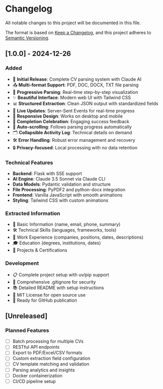# Changelog

All notable changes to this project will be documented in this file.

The format is based on [Keep a Changelog](https://keepachangelog.com/en/1.0.0/),
and this project adheres to [Semantic Versioning](https://semver.org/spec/v2.0.0.html).

## [1.0.0] - 2024-12-26

### Added
- 🎯 **Initial Release**: Complete CV parsing system with Claude AI
- 📤 **Multi-format Support**: PDF, DOC, DOCX, TXT file parsing
- 🎨 **Progressive Parsing**: Real-time step-by-step visualization
- ✨ **Beautiful Interface**: Modern web UI with Tailwind CSS
- 📊 **Structured Extraction**: Clean JSON output with standardized fields
- 🔄 **Live Updates**: Server-Sent Events for real-time progress
- 📱 **Responsive Design**: Works on desktop and mobile
- 🎉 **Completion Celebration**: Engaging success feedback
- 📜 **Auto-scrolling**: Follows parsing progress automatically
- 🗂️ **Collapsible Activity Log**: Technical details on demand
- 🛠️ **Error Handling**: Robust error management and recovery
- 🔒 **Privacy-focused**: Local processing with no data retention

### Technical Features
- **Backend**: Flask with SSE support
- **AI Engine**: Claude 3.5 Sonnet via Claude CLI
- **Data Models**: Pydantic validation and structure
- **File Processing**: PyPDF2 and python-docx integration
- **Frontend**: Vanilla JavaScript with smooth animations
- **Styling**: Tailwind CSS with custom animations

### Extracted Information
- 👤 Basic Information (name, email, phone, summary)
- 🛠️ Technical Skills (languages, frameworks, tools)
- 💼 Work Experience (companies, positions, dates, descriptions)
- 🎓 Education (degrees, institutions, dates)
- 🚀 Projects & Certifications

### Development
- 📋 Complete project setup with uv/pip support
- 🐛 Comprehensive .gitignore for security
- 📚 Detailed README with setup instructions
- 📝 MIT License for open source use
- 🚀 Ready for GitHub publication

## [Unreleased]

### Planned Features
- [ ] Batch processing for multiple CVs
- [ ] RESTful API endpoints
- [ ] Export to PDF/Excel/CSV formats
- [ ] Custom extraction field configuration
- [ ] CV template matching and validation
- [ ] Parsing analytics and insights
- [ ] Docker containerization
- [ ] CI/CD pipeline setup